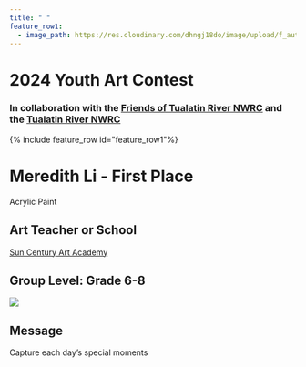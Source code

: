 ```yaml
---
title: " "
feature_row1:
  - image_path: https://res.cloudinary.com/dhngj18do/image/upload/f_auto,q_auto/v1/images/artcontest/ribbon_1
---
```


# 2024 Youth Art Contest

### In collaboration with the [Friends of Tualatin River NWRC](https://fotr.wildapricot.org/) and the [Tualatin River NWRC](https://www.fws.gov/refuge/Tualatin_River/)

{% include feature_row id="feature_row1"%}

# Meredith Li - First Place  
Acrylic Paint  

## Art Teacher or School  
[Sun Century Art Academy](https://suncenturyartacademy.com/)  

## Group Level: Grade 6-8

![](https://res.cloudinary.com/dhngj18do/image/upload/f_auto,q_auto/v1/images/artcontest/2024_grp2_1st_large)

## Message

Capture each day’s special moments
